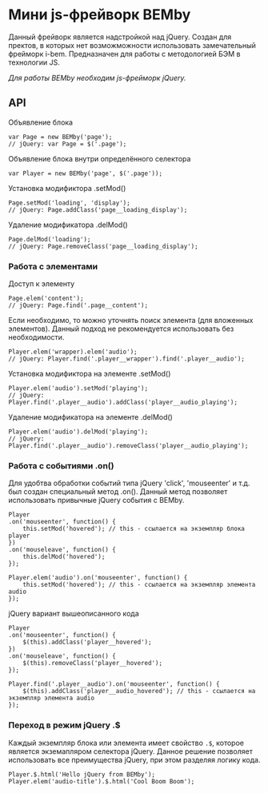 # Мини js-фрейворк BEMby
Данный фрейворк является надстройкой над jQuery.
Создан для пректов, в которых нет возможможности использовать замечательный фрейморк i-bem.
Предназначен для работы с методологией БЭМ в технологии JS.

_Для работы BEMby необходим js-фрейморк jQuery._

## API
Объявление блока
```
var Page = new BEMby('page');
// jQuery: var Page = $('.page');
```

Объявление блока внутри определённого селектора
```
var Player = new BEMby('page', $('.page'));
```

Установка модификтора .setMod()
```
Page.setMod('loading', 'display');
// jQuery: Page.addClass('page__loading_display');
```

Удаление модификатора .delMod()
```
Page.delMod('loading');
// jQuery: Page.removeClass('page__loading_display');
```

### Работа с элементами

Доступ к элементу
```
Page.elem('content');
// jQuery: Page.find('.page__content');
```

Если необходимо, то можно уточнять поиск элемента (для вложенных элементов).  Данный подход не рекомендуется использовать без необходимости.
```
Player.elem('wrapper).elem('audio');
// jQuery: Player.find('.player__wrapper').find('.player__audio');
```

Установка модификтора на элементе .setMod()
```
Player.elem('audio').setMod('playing');
// jQuery: Player.find('.player__audio').addClass('player__audio_playing');
```

Удаление модификатора на элементе .delMod()
```
Player.elem('audio').delMod('playing');
// jQuery: Player.find('.player__audio').removeClass('player__audio_playing');
```

### Работа с событиями .on()
Для удобтва обработки событий типа jQuery 'click', 'mouseenter' и т.д. был создан специальный метод .on().
Данный метод позволяет использовать привычные jQuery события с BEMby.

```
Player
.on('mouseenter', function() {
    this.setMod('hovered'); // this - ссылается на экземпляр блока player
})
.on('mouseleave', function() {
    this.delMod('hovered');
});

Player.elem('audio').on('mouseenter', function() {
    this.setMod('hovered'); // this - ссылается на экземпляр элемента audio
});
```

jQuery вариант вышеописанного кода
```
Player
.on('mouseenter', function() {
    $(this).addClass('player__hovered');
})
.on('mouseleave', function() {
    $(this).removeClass('player__hovered');
});

Player.find('.player__audio').on('mouseenter', function() {
    $(this).addClass('player__audio_hovered'); // this - ссылается на экземпляр элемента audio
});
```

### Переход в режим jQuery .$
Каждый экземпляр блока или элемента имеет свойство ```.$```, которое является экземапляром селектора jQuery.
Данное решение позволяет использовать все преимущества jQuery, при этом разделяя логику кода.

```
Player.$.html('Hello jQuery from BEMby');
Player.elem('audio-title').$.html('Cool Boom Boom');
```
